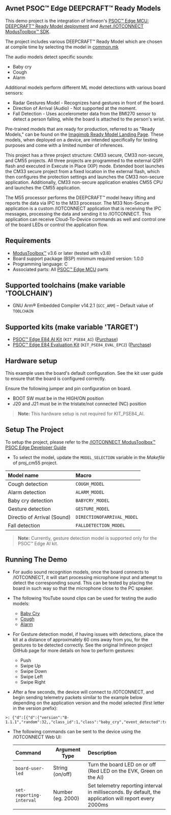 ## Avnet PSOC™ Edge DEEPCRAFT™ Ready Models

This demo project is the integration of Infineon's 
[PSOC&trade; Edge MCU: DEEPCRAFT&trade; Ready Model deployment](https://github.com/Infineon/mtb-example-psoc-edge-ml-deepcraft-deploy-ready-model/tree/release-v1.2.0)
and [Avnet /IOTCONNECT ModusToolbox&trade; SDK](https://github.com/avnet-iotconnect/avnet-iotc-mtb-sdk). 

The project includes various DEEPCRAFT&trade; Ready Model which are chosen at compile time by 
selecting the model in [common.mk](common.mk)

The audio models detect specific sounds:
- Baby cry
- Cough
- Alarm

Additional models perform different ML model detections with various board sensors:
- Radar Gestures Model - Recognizes hand gestures in front of the board.
- Direction of Arrival (Audio) - Not supported at the moment.
- Fall Detection - Uses accelerometer data from the BMI270 sensor to detect a person falling, while the board is attached to the person's wrist.

Pre-trained models that are ready for production, referred to as "Ready Models," can be found on the [Imagimob Ready Model Landing Page](https://www.imagimob.com/ready-models). These models, when deployed on a device, are intended specifically for testing purposes and come with a limited number of inferences.

This project has a three project structure: CM33 secure, CM33 non-secure, and CM55 projects. All three projects are programmed to the external QSPI flash and executed in Execute in Place (XIP) mode. Extended boot launches the CM33 secure project from a fixed location in the external flash, which then configures the protection settings and launches the CM33 non-secure application. Additionally, CM33 non-secure application enables CM55 CPU and launches the CM55 application.

The M55 processor performs the DEEPCRAFT™ model heavy lifting and reports the data via IPC to the M33 processor.
The M33 Non-Secure application is a custom /IOTCONNECT application that is receiving the IPC messages, 
processing the data and sending it to /IOTCONNECT. 
This application can receive Cloud-To-Device commands as well and control one of the board LEDs or control the application flow.    

## Requirements

- [ModusToolbox&trade;](https://www.infineon.com/modustoolbox) v3.6 or later (tested with v3.6)
- Board support package (BSP) minimum required version: 1.0.0
- Programming language: C
- Associated parts: All [PSOC&trade; Edge MCU](https://www.infineon.com/products/microcontroller/32-bit-psoc-arm-cortex/32-bit-psoc-edge-arm) parts

## Supported toolchains (make variable 'TOOLCHAIN')

- GNU Arm&reg; Embedded Compiler v14.2.1 (`GCC_ARM`) – Default value of `TOOLCHAIN`

## Supported kits (make variable 'TARGET')

- [PSOC&trade; Edge E84 AI Kit](https://www.infineon.com/KIT_PSE84_AI) (`KIT_PSE84_AI`)
([Purchase](https://www.newark.com/infineon/kitpse84aitobo1/ai-eval-kit-32bit-arm-cortex-m55f/dp/49AM4459))
- [PSOC&trade; Edge E84 Evaluation Kit](https://www.infineon.com/KIT_PSE84_EVAL) (`KIT_PSE84_EVAL_EPC2`)
([Purchase](https://www.newark.com/infineon/kitpse84evaltobo1/eval-kit-32bit-arm-cortex-m55f/dp/49AM4460))

## Hardware setup

This example uses the board's default configuration. 
See the kit user guide to ensure that the board is configured correctly.

Ensure the following jumper and pin configuration on board.
- BOOT SW must be in the HIGH/ON position
- J20 and J21 must be in the tristate/not connected (NC) position

> **Note:** This hardware setup is not required for KIT_PSE84_AI.

## Setup The Project

To setup the project, please refer to the 
[/IOTCONNECT ModusToolbox&trade; PSOC Edge Developer Guide](DEVELOPER_GUIDE.md)

- To select the model, update the `MODEL_SELECTION` variable in the *Makefile* of proj_cm55 project.

| Model name                  | Macro                       |
|:----------------------------|:----------------------------|
| Cough detection             | `COUGH_MODEL`               |
| Alarm detection             | `ALARM_MODEL`               |
| Baby cry detection          | `BABYCRY_MODEL`             |
| Gesture detection           | `GESTURE_MODEL`             |
| Directio of Arrival (Sound) | `DIRECTIONOFARRIVAL_MODEL`  |
| Fall detection              | `FALLDETECTION_MODEL`       |

> **Note:** Currently, gesture detection model is supported only for the PSOC&trade; Edge AI kit.

## Running The Demo

- For audio sound recognition models, once the board connects to /IOTCONNECT, 
it will start processing microphone input and attempt to detect the corresponding sound. 
This can be tested by placing the board in such way so that the microphone close to the PC speaker.


- The following YouTube sound clips can be used for testing the audio models:
  * [Baby Cry](https://www.youtube.com/watch?v=Rwj1_eWltJQ&t=265s)
  * [Cough](https://www.youtube.com/watch?v=Qp09X74kjBc)
  * [Alarm](https://www.youtube.com/watch?v=hFIJaB6kVzk)


- For Gesture detection model, if having issues with detections, 
place the kit at a distance of approximately 60 cms away from you,
for the gestures to be detected correctly. 
See the original Infineon project GitHub page for more details on how to perform gestures:
    * Push
    * Swipe Up
    * Swipe Down
    * Swipe Left
    * Swipe Right

- After a few seconds, the device will connect to /IOTCONNECT, and begin sending telemetry packets similar to the example below 
depending on the application version and the model selected (first letter in the version prefix):
```
>: {"d":[{"d":{"version":"B-1.1.1","random":32,,"class_id":1,"class":"baby_cry","event_detected":true}}]}
```
- The following commands can be sent to the device using the /IOTCONNECT Web UI:

    | Command                  | Argument Type     | Description                                                                                             |
    |:-------------------------|-------------------|:--------------------------------------------------------------------------------------------------------|
    | `board-user-led`         | String (on/off)   | Turn the board LED on or off (Red LED on the EVK, Green on the AI)                                      |
    | `set-reporting-interval` | Number (eg. 2000) | Set telemetry reporting interval in milliseconds.  By default, the application will report every 2000ms |
